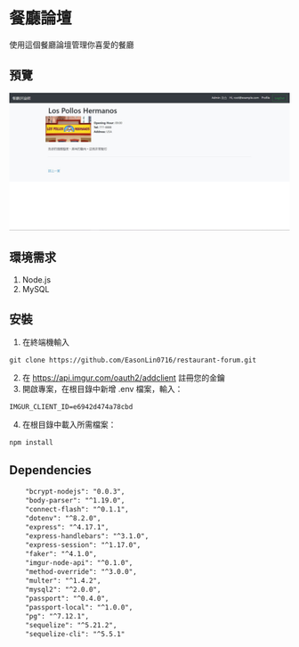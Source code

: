 # 餐廳論壇
使用這個餐廳論壇管理你喜愛的餐廳

## 預覽
![Cover](https://github.com/EasonLin0716/restaurant-forum/blob/master/previews/cover.JPG)

## 環境需求
1. Node.js
2. MySQL

## 安裝
1. 在終端機輸入
```
git clone https://github.com/EasonLin0716/restaurant-forum.git
```
2. 在 https://api.imgur.com/oauth2/addclient 註冊您的金鑰
3. 開啟專案，在根目錄中新增 .env 檔案，輸入：
```
IMGUR_CLIENT_ID=e6942d474a78cbd
```
4. 在根目錄中載入所需檔案：
```
npm install
```

## Dependencies
```
    "bcrypt-nodejs": "0.0.3",
    "body-parser": "^1.19.0",
    "connect-flash": "^0.1.1",
    "dotenv": "^8.2.0",
    "express": "^4.17.1",
    "express-handlebars": "^3.1.0",
    "express-session": "^1.17.0",
    "faker": "^4.1.0",
    "imgur-node-api": "^0.1.0",
    "method-override": "^3.0.0",
    "multer": "^1.4.2",
    "mysql2": "^2.0.0",
    "passport": "^0.4.0",
    "passport-local": "^1.0.0",
    "pg": "^7.12.1",
    "sequelize": "^5.21.2",
    "sequelize-cli": "^5.5.1"
```
